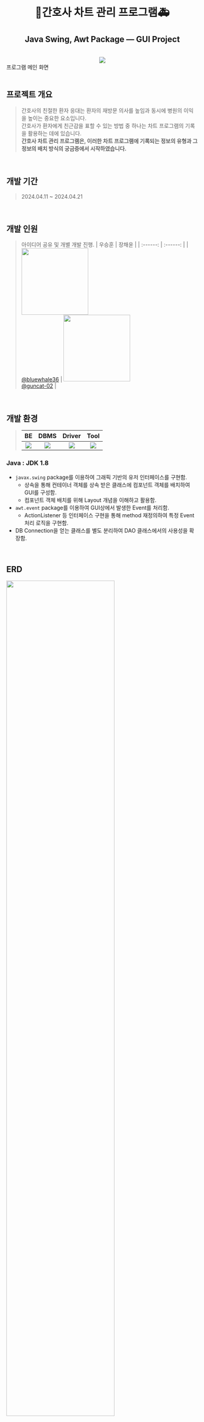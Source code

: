 <h1 align="center">🏥간호사 차트 관리 프로그램🚑</h1>
<h2 align="center">Java Swing, Awt Package — GUI Project</h2>

<br>

<div align="center">
  <img src="https://github.com/user-attachments/assets/0eb04cc1-21a2-40b2-b4d2-09c929ebd082"/>
  <div align="left">
    프로그램 메인 화면
  </div>
</div>

<br>

## 프로젝트 개요

> 간호사의 친절한 환자 응대는 환자의 재방문 의사를 높임과 동시에 병원의 이익을 높이는 중요한 요소입니다.<br>
간호사가 환자에게 친근감을 표할 수 있는 방법 중 하나는 차트 프로그램의 기록을 활용하는 데에 있습니다.<br>
**간호사 차트 관리 프로그램은, 이러한 차트 프로그램에 기록되는 정보의 유형과 그 정보의 배치 방식의 궁금증에서 시작하였습니다.**
>

<br>

## 개발 기간

> 2024.04.11 ~ 2024.04.21

<br>

## 개발 인원

> 아이디어 공유 및 개별 개발 진행.
> | 우승훈 | 장채윤 |
> | :------: | :------: |
> | [<img src="https://github.com/user-attachments/assets/1adb797b-7b40-4eee-bb6b-246e9488dcce" width="175" height="175"/> <br/> @bluewhale36](http://github.com/bluewhale36) | [<img src="https://github.com/user-attachments/assets/f9c7b711-ec87-4dbf-b7a1-cbb498976efe" height=175 width=175/> <br/> @guncat-02](https://github.com/guncat-02) |

<br>

## 개발 환경

> | BE | DBMS | Driver | Tool |
> | :---: | :---: | :---: | :---: |
> | <img src="https://img.shields.io/badge/Java-F80000?style=flat&logoColor=white"/> | <img src="https://img.shields.io/badge/Oracle-F80000?style=flat&logo=oracle&logoColor=white"/> | <img src="https://img.shields.io/badge/JDBC-F80000?style=flat&logoColor=white"/> | <img src="https://img.shields.io/badge/Eclipse IDE-2C2255?style=flat&logo=eclipseide&logoColor=white"/> |

### Java : JDK 1.8
- <code>javax.swing</code> package를 이용하여 그래픽 기반의 유저 인터페이스를 구현함.
  - 상속을 통해 컨테이너 객체를 상속 받은 클래스에 컴포넌트 객체를 배치하여 GUI를 구성함.
  - 컴포넌트 객체 배치를 위해 Layout 개념을 이해하고 활용함.
- <code>awt.event</code> package를 이용하여 GUI상에서 발생한 Event를 처리함.
  - ActionListener 등 인터페이스 구현을 통해 method 재정의하여 특정 Event 처리 로직을 구현함.
- DB Connection을 얻는 클래스를 별도 분리하여 DAO 클래스에서의 사용성을 확장함.

<br>

## ERD

<img width="75%" src="https://github.com/user-attachments/assets/be2d1cc4-f937-402b-b267-6aa9756a91fa"/>

<br>

## 주요 기능

### 환자 관리
- 사용자는 간호사 메뉴 선택 시 환자를 관리 할 수 있음.
- 환자 등록 메뉴 또는 접수 메뉴를 통해 환자를 접수 할 수 있음.
- 환자의 접수 상태를 변경 할 수 있음. (진료 대기, 진료 중, 예약, 완료, 취소)
- 환자를 이름으로 검색하여 환자의 진료 기록을 확인 할 수 있음.

### 메모
- 간호사는 환자에 대한 메모를 남길 수 있음.
- 환자 선택 시 환자에 대한 메모 기록을 볼 수 있음.

### 수납
- 간호사는 환자의 수납 여부를 확인 할 수 있음.
- 수납 여부에 따라 수납을 진행 할 수 있음.
- 수납금, 결제수단을 간호사가 입력할 수 있음.

<br>

## 성과
- 순수 객체지향언어 기반의 프로젝트를 진행함으로써, 객체지향언어의 특징을 이해하고 활용함.
- 객체의 생성과 소멸을 이해함.
